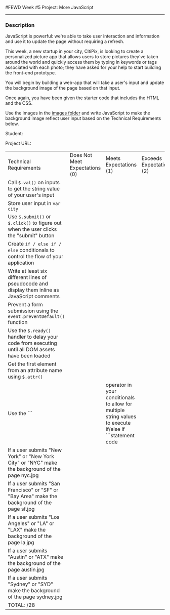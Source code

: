 #FEWD Week #5 Project: More JavaScript

---

### Description

JavaScript is powerful: we're able to take user interaction and information and use it to update the page without requiring a refresh. 

This week, a new startup in your city, CitiPix, is looking to create a personalized picture app that allows users to store pictures they've taken around the world and quickly access them by typing in keywords or tags associated with each photo; they have asked for your help to start building the front-end prototype. 

You will begin by building a web-app that will take a user's input and update the background image of the page based on that input. 

Once again, you have been given the starter code that includes the HTML and the CSS. 

Use the images in the [images folder](starter_code/images) and write JavaScript to make the background image reflect user input based on the Technical Requirements  below.

Student:

Project URL: 

|                                          |                                |                        |                          |
| ---------------------------------------- | ------------------------------ | ---------------------- | ------------------------ |
| Technical Requirements                   | Does Not Meet Expectations (0) | Meets Expectations (1) | Exceeds Expectations (2) |
| Call ```$.val()``` on inputs to get the string value of your user's input |                                |                        |                          |
| Store user input in ```var city```       |                                |                        |                          |
| Use `$.submit()` or ```$.click()``` to figure out when the user clicks the "submit" button |                                |                        |                          |
| Create ```if / else if / else``` conditionals to control the flow of your application |                                |                        |                          |
| Write at least six different lines of pseudocode and display them inline as JavaScript comments |                                |                        |                          |
| Prevent a form submission using the ```event.preventDefault()``` function |                                |                        |                          |
| Use the ```$.ready()``` handler to delay your code from executing until all DOM assets have been loaded |                                |                        |                          |
| Get the first element from an attribute name using ```$.attr()``` |                                |                        |                          |
| Use the ```|| operator in your conditionals to allow for multiple string values to execute if/else if ```statement code |                                |                        |                          |
| If a user submits "New York" or "New York City" or "NYC" make the background of the page nyc.jpg |                                |                        |                          |
| If a user submits "San Francisco" or "SF" or "Bay Area" make the background of the page sf.jpg |                                |                        |                          |
| If a user submits "Los Angeles" or "LA" or "LAX" make the background of the page la.jpg |                                |                        |                          |
| If a user submits "Austin" or "ATX" make the background of the page austin.jpg |                                |                        |                          |
| If a user submits "Sydney" or "SYD" make the background of the page sydney.jpg |                                |                        |                          |
| TOTAL: /28                               |                                |                        |                          |
